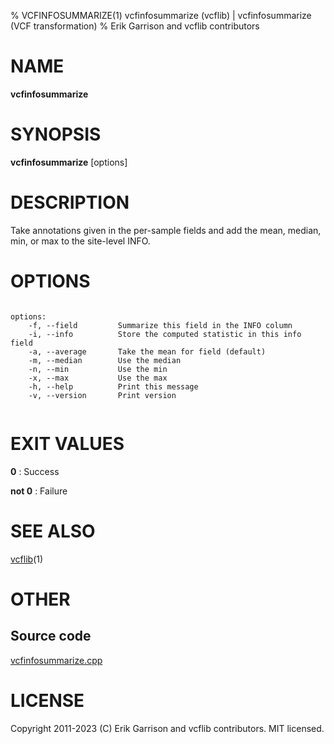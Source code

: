 % VCFINFOSUMMARIZE(1) vcfinfosummarize (vcflib) | vcfinfosummarize (VCF transformation)
% Erik Garrison and vcflib contributors

# NAME

**vcfinfosummarize**

# SYNOPSIS

**vcfinfosummarize** [options] <vcf file>

# DESCRIPTION

Take annotations given in the per-sample fields and add the mean, median, min, or max to the site-level INFO.



# OPTIONS

```

options:
    -f, --field         Summarize this field in the INFO column
    -i, --info          Store the computed statistic in this info field
    -a, --average       Take the mean for field (default)
    -m, --median        Use the median
    -n, --min           Use the min
    -x, --max           Use the max
    -h, --help          Print this message
    -v, --version       Print version


```





# EXIT VALUES

**0**
: Success

**not 0**
: Failure

# SEE ALSO



[vcflib](./vcflib.md)(1)



# OTHER

## Source code

[vcfinfosummarize.cpp](https://github.com/vcflib/vcflib/blob/master/src/vcfinfosummarize.cpp)

# LICENSE

Copyright 2011-2023 (C) Erik Garrison and vcflib contributors. MIT licensed.

<!--
  Created with ./scripts/bin2md.rb scripts/bin2md-template.erb
-->
